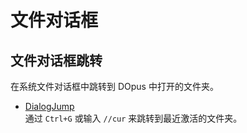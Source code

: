 # 文件对话框
## 文件对话框跳转
在系统文件对话框中跳转到 DOpus 中打开的文件夹。
- [DialogJump](https://github.com/Chaoses-Ib/IbDOpusScripts/blob/main/Scripts/DialogJump.ahk)  
  通过 `Ctrl+G` 或输入 `//cur` 来跳转到最近激活的文件夹。